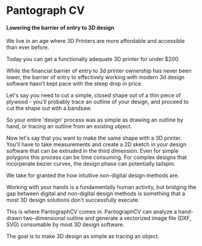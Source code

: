 # Pantograph CV
#### Lowering the barrier of entry to 3D design

We live in an age where 3D Printers are more affordable and accessible than ever before.

Today you can get a functionally adequate 3D printer for under $200.

While the financial barrier of entry to 3d printer ownership has never been lower, the barrier of entry to effectively working with modern 3d design software hasn't kept pace with the steep drop in price.

Let's say you need to cut a simple, closed shape out of a thin piece of plywood - you'll probably trace an outline of your design, and proceed to cut the shape out with a bandsaw.

So your entire 'design' process was as simple as drawing an outline by hand, or tracing an outline from an existing object.

Now let's say that you want to make the same shape with a 3D printer. You'll have to take measurements and create a 2D sketch in your design software that can be extruded in the third dimension. Even for simple polygons this process can be time consuming. For complex designs that incorperate bezier curves, the design phase can potentially tailspin.

We take for granted the how intuitive non-digital design methods are.

Working with your hands is a fundamentally human activity, but bridging the gap between digital and non-digital design methods is something that a most 3D design solutions don't successfully execute.

This is where PantographCV comes in. PantographCV can analyze a hand-drawn two-dimensional outline and generate a vectorized image file (DXF, SVG) consumable by most 3D design software.

The goal is to make 3D design as simple as tracing an object.
